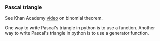 ### Pascal triangle

See Khan Academy [video](https://www.khanacademy.org/math/algebra2/polynomial-functions/binomial-theorem/v/pascals-triangle-binomial-theorem) on binomial theorem.

One way to write Pascal's triangle in python is to use a function.
Another way to write Pascal's triangle in python is to use a generator function.